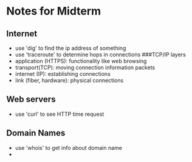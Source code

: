 # Notes for Midterm

## Internet
- use 'dig' to find the ip address of something
- use 'traceroute' to determine hops in connections
###TCP/IP layers
- application (HTTPS): functionality like web browsing
- transport(TCP): moving connection information packets
- internet (IP): establishing connections
- link (fiber, hardware): physical connections

## Web servers
- use 'curl' to see HTTP time request

## Domain Names
- use 'whois' to get info about domain name
- 

